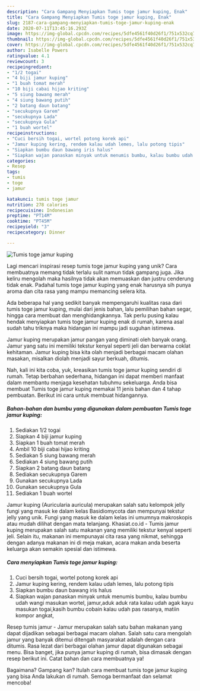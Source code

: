 ```yaml
---
description: "Cara Gampang Menyiapkan Tumis toge jamur kuping, Enak"
title: "Cara Gampang Menyiapkan Tumis toge jamur kuping, Enak"
slug: 2187-cara-gampang-menyiapkan-tumis-toge-jamur-kuping-enak
date: 2020-07-11T13:45:16.293Z
image: https://img-global.cpcdn.com/recipes/5dfe4561f40d26f1/751x532cq70/tumis-toge-jamur-kuping-foto-resep-utama.jpg
thumbnail: https://img-global.cpcdn.com/recipes/5dfe4561f40d26f1/751x532cq70/tumis-toge-jamur-kuping-foto-resep-utama.jpg
cover: https://img-global.cpcdn.com/recipes/5dfe4561f40d26f1/751x532cq70/tumis-toge-jamur-kuping-foto-resep-utama.jpg
author: Isabelle Powers
ratingvalue: 4.1
reviewcount: 3
recipeingredient:
- "1/2 togai"
- "4 biji jamur kuping"
- "1 buah tomat merah"
- "10 biji cabai hijao kriting"
- "5 siung bawang merah"
- "4 siung bawang putih"
- "2 batang daun batang"
- "secukupnya Garem"
- "secukupnya Lada"
- "secukupnya Gula"
- "1 buah wortel"
recipeinstructions:
- "Cuci bersih togai, wortel potong korek api"
- "Jamur kuping kering, rendem kalau udah lemes, lalu potong tipis"
- "Siapkan bumbu daun bawang iris halus"
- "Siapkan wajan panaskan minyak untuk menumis bumbu, kalau bumbu udah wangi masukan wortel, jamur,aduk aduk rata kalau udah agak kayu masukan togai,kasih bumbu cobain kalau udah pas rasanya, matiin kompor angkat,"
categories:
- Resep
tags:
- tumis
- toge
- jamur

katakunci: tumis toge jamur 
nutrition: 278 calories
recipecuisine: Indonesian
preptime: "PT14M"
cooktime: "PT45M"
recipeyield: "3"
recipecategory: Dinner

---
```



![Tumis toge jamur kuping](https://img-global.cpcdn.com/recipes/5dfe4561f40d26f1/751x532cq70/tumis-toge-jamur-kuping-foto-resep-utama.jpg)

Lagi mencari inspirasi resep tumis toge jamur kuping yang unik? Cara membuatnya memang tidak terlalu sulit namun tidak gampang juga. Jika keliru mengolah maka hasilnya tidak akan memuaskan dan justru cenderung tidak enak. Padahal tumis toge jamur kuping yang enak harusnya sih punya aroma dan cita rasa yang mampu memancing selera kita.

Ada beberapa hal yang sedikit banyak mempengaruhi kualitas rasa dari tumis toge jamur kuping, mulai dari jenis bahan, lalu pemilihan bahan segar, hingga cara membuat dan menghidangkannya. Tak perlu pusing kalau hendak menyiapkan tumis toge jamur kuping enak di rumah, karena asal sudah tahu triknya maka hidangan ini mampu jadi suguhan istimewa.

Jamur kuping merupakan jamur pangan yang diminati oleh banyak orang. Jamur yang satu ini memiliki tekstur kenyal seperti jeli dan berwarna coklat kehitaman. Jamur kuping bisa kita olah menjadi berbagai macam olahan masakan, misalkan diolah menjadi sayur berkuah, ditumis.


Nah, kali ini kita coba, yuk, kreasikan tumis toge jamur kuping sendiri di rumah. Tetap berbahan sederhana, hidangan ini dapat memberi manfaat dalam membantu menjaga kesehatan tubuhmu sekeluarga. Anda bisa membuat Tumis toge jamur kuping memakai 11 jenis bahan dan 4 tahap pembuatan. Berikut ini cara untuk membuat hidangannya.

<!--inarticleads1-->

##### Bahan-bahan dan bumbu yang digunakan dalam pembuatan Tumis toge jamur kuping:

1. Sediakan 1/2 togai
1. Siapkan 4 biji jamur kuping
1. Siapkan 1 buah tomat merah
1. Ambil 10 biji cabai hijao kriting
1. Sediakan 5 siung bawang merah
1. Sediakan 4 siung bawang putih
1. Siapkan 2 batang daun batang
1. Sediakan secukupnya Garem
1. Gunakan secukupnya Lada
1. Gunakan secukupnya Gula
1. Sediakan 1 buah wortel


Jamur kuping (Auricularia auricula) merupakan salah satu kelompok jelly fungi yang masuk ke dalam kelas Basidiomycota dan mempunyai tekstur jelly yang unik. Fungi yang masuk ke dalam kelas ini umumnya makroskopis atau mudah dilihat dengan mata telanjang. Khasiat.co.id - Tumis jamur kuping merupakan salah satu makanan yang memiliki tekstur kenyal seperti jeli. Selain itu, makanan ini mempunayai cita rasa yang nikmat, sehingga dengan adanya makanan ini di meja makan, acara makan anda beserta keluarga akan semakin spesial dan istimewa. 

<!--inarticleads2-->

##### Cara menyiapkan Tumis toge jamur kuping:

1. Cuci bersih togai, wortel potong korek api
1. Jamur kuping kering, rendem kalau udah lemes, lalu potong tipis
1. Siapkan bumbu daun bawang iris halus
1. Siapkan wajan panaskan minyak untuk menumis bumbu, kalau bumbu udah wangi masukan wortel, jamur,aduk aduk rata kalau udah agak kayu masukan togai,kasih bumbu cobain kalau udah pas rasanya, matiin kompor angkat,


Resep tumis jamur - Jamur merupakan salah satu bahan makanan yang dapat dijadikan sebagai berbagai macam olahan. Salah satu cara mengolah jamur yang banyak ditemui ditengah masyarakat adalah dengan cara ditumis. Rasa lezat dari berbagai olahan jamur dapat digunakan sebagai menu. Bisa banget, jika punya jamur kuping di rumah, bisa dimasak dengan resep berikut ini. Catat bahan dan cara membuatnya ya! 

Bagaimana? Gampang kan? Itulah cara membuat tumis toge jamur kuping yang bisa Anda lakukan di rumah. Semoga bermanfaat dan selamat mencoba!
